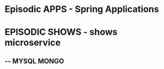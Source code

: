 

# Episodic APPS - Spring Applications


# EPISODIC SHOWS - shows microservice 





--
MYSQL
MONGO 
--
